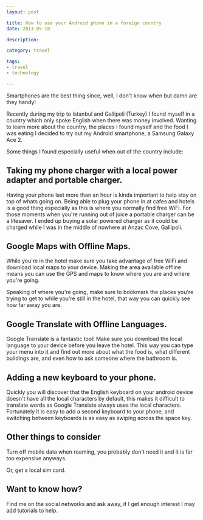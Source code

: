 ```yaml
---
layout: post

title: How to use your Android phone in a foreign country
date: 2013-05-18

description:

category: travel

tags:
- travel
- technology

---
```


Smartphones are the best thing since, well, I don't know when but damn are they handy!

Recently during my trip to Istanbul and Gallipoli (Turkey) I found myself in a country
which only spoke English when there was money involved. Wanting to learn more about
the country, the places I found myself and the food I was eating I decided to try out
my Android smartphone, a Samsung Galaxy Ace 2.

Some things I found especially useful when out of the country include:

## Taking my phone charger with a local power adapter and portable charger.

Having your phone last more than an hour is kinda important to help stay on top of
whats going on. Being able to plug your phone in at cafes and hotels is a good thing
especially as this is where you normally find free WiFi. For those moments when you're
running out of juice a portable charger can be a lifesaver. I ended up buying a solar
powered charger as it could be charged while I was in the middle of nowhere at
Anzac Cove, Gallipoli.

## Google Maps with Offline Maps.

While you're in the hotel make sure you take advantage of free WiFi and download local
maps to your device. Making the area available offline means you can use the GPS and
maps to know where you are and where you're going.


Speaking of where you're going, make sure to bookmark the places you're trying to get
to while you're still in the hotel, that way you can quickly see how far away you are.

## Google Translate with Offline Languages.

Google Translate is a fantastic tool! Make sure you download the local language to
your device before you leave the hotel. This way you can type your menu into it and
find out more about what the food is, what different buildings are, and even how to
ask someone where the bathroom is.

## Adding a new keyboard to your phone.

Quickly you will discover that the English keyboard on your android device doesn't
have all the local characters by default, this makes it difficult to translate words
as Google Translate always uses the local characters. Fortunately it is easy to add
a second keyboard to your phone, and switching between keyboards is as easy as swiping
across the space key.

## Other things to consider

Turn off mobile data when roaming, you probably don't need it and it is far too
expensive anyways.

Or, get a local sim card.

## Want to know how?

Find me on the social networks and ask away, if I get enough interest I may add tutorials to help.
